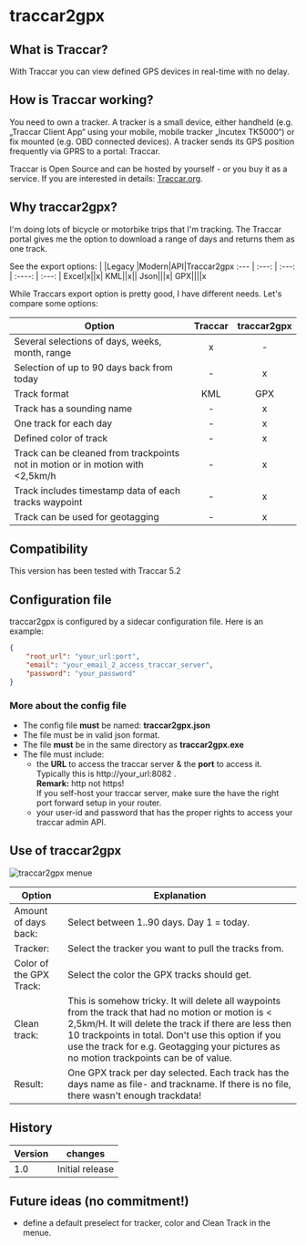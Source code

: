 # traccar2gpx

## What is Traccar?
With Traccar you can view defined GPS devices in real-time with no delay.

## How is Traccar working?
You need to own a tracker. A tracker is a small device, either handheld (e.g. „Traccar Client App“ using your mobile, mobile tracker „Incutex TK5000“) or fix mounted (e.g. OBD connected devices). A tracker sends its GPS position frequently via GPRS to a portal: Traccar.

Traccar is Open Source and can be hosted by yourself - or you buy it as a service. If you are interested in details: [Traccar.org](https://www.traccar.org/).

## Why traccar2gpx?
I'm doing lots of bicycle or motorbike trips that I'm tracking. The Traccar portal gives me the option to download a range of days and returns them as one track.

See the export options:
| |Legacy	|Modern|API|Traccar2gpx
:--- | :---: | :---: | :----: | :---: |
Excel|x||x|
KML||x||
Json|||x|
GPX||||x

While Traccars export option is pretty good, I have different needs. Let's compare some options:

|Option |Traccar |traccar2gpx|
--- | :---: | :---: |
|Several selections of days, weeks, month, range  | x | - |
|Selection of up to 90 days back from today  | - | x |
|Track format |KML | GPX|
|Track has a sounding name  | - | x |
|One track for each day  | - | x |
|Defined color of track  | - | x |
|Track can be cleaned from trackpoints not in motion or in motion with <2,5km/h  | - | x |
|Track includes timestamp data of each tracks waypoint  | - | x |
|Track can be used for geotagging  | - | x |

## Compatibility
This version has been tested with Traccar 5.2
## Configuration file

traccar2gpx is configured by a sidecar configuration file. Here is an example:

```json
{
    "root_url": "your_url:port",
    "email": "your_email_2_access_traccar_server",
    "password": "your_password"
}
```
### More about the config file
* The config file **must** be named: **traccar2gpx.json**
* The file must be in valid json format.
* The file **must** be in the same directory as **traccar2gpx.exe**
* The file must include:
    *  the **URL** to access the traccar server & the **port** to access it. Typically this is http://your_url:8082 . <br />**Remark:** http not https!  <br /> If you self-host your traccar server, make sure the have the right port forward setup in your router.
    *  your user-id and password that has the proper rights to access your traccar admin API.
    
## Use of traccar2gpx

![traccar2gpx menue](https://motorradtouren.de/traccar2gpx.jpg "traccar2gpx menue options")


|Option |Explanation |
--- | --- |
|Amount of days back:|Select between 1..90 days. Day 1 = today.  |
|Tracker:|Select the tracker you want to pull the tracks from.  |
|Color of the GPX Track:|Select the color the GPX tracks should get.  |
|Clean track: |This is somehow tricky. It will delete all waypoints from the track that had no motion or motion is < 2,5km/H. It will delete the track if there are less then 10 trackpoints in total. Don't use this option if you use the track for e.g. Geotagging your pictures as no motion trackpoints can be of value.  |
|Result:|One GPX track per day selected. Each track has the days name as file- and trackname. If there is no file, there wasn't enough trackdata! |

## History
|Version |changes|
--- | --- |
|1.0 |Initial release|

## Future ideas (no commitment!)

* define a default preselect for tracker, color and Clean Track in the menue.
